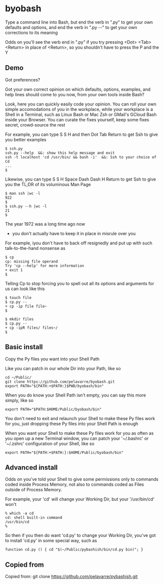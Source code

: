 # byobash

Type a command line into Bash,
but end the verb in ".py" to get your own defaults and options,
and end the verb in ".py --" to get your own corrections to its meaning

Odds on you'll see the verb end in ".py"
if you try pressing  \<Dot\> \<Tab\> \<Return\> in place of \<Return\>,
so you shouldn't have to press the P and the Y

## Demo

Got preferences?

Got your own correct opinion on which defaults, options, examples, and help lines
should come to you now, from your own tools inside Bash?

Look, here you can quickly easily code your opinion.
You can roll your own simple accomodations of you in the workplace,
while your workplace is a Shell in a Terminal,
such as Linux Bash or Mac Zsh or GMail's GCloud Bash inside your Browser.
You can curate the fixes yourself, keep some fixes secret, crowd-source the rest

For example, you can type S S H and then Dot Tab Return
to get Ssh to give you better examples

    $ ssh.py
    ssh.py --help  &&: show this help message and exit
    ssh -t localhost 'cd /usr/bin/ && bash -i'  &&: Ssh to your choice of Cd
    ...
    $

Likewise, you can type S S H Space Dash Dash H Return
to get Ssh to give you the TL;DR of its voluminous Man Page

    $ man ssh |wc -l
    922
    $
    $ ssh.py --h |wc -l
    21
    $

The year 1972 was a long time ago now
- you don't actually have to keep it in place in misrule over you

For example, iyou don't have to back off resignedly and
put up with such talk-to-the-hand nonsense as

    $ cp
    cp: missing file operand
    Try 'cp --help' for more information
    + exit 1
    $

Telling Cp to stop forcing you to spell out all its options and arguments for us
can look like this

    $ touch file
    $ cp.py --
    + cp -ip file file~
    $

    $ mkdir files
    $ cp.py --
    + cp -ipR files/ files~/
    $

## Basic install

Copy the Py files you want into your Shell Path

Like you can patch in our whole Dir into your Path, like so

    cd ~/Public/
    git clone https://github.com/pelavarre/byobash.git
    export PATH="${PATH:+$PATH:}$PWD/byobash/bin"

When you do know your Shell Path isn't empty, you can say this more simply, like so

    export PATH="$PATH:$HOME/Public/byobash/bin"

You don't need to exit and relaunch your Shell to make these Py files work for you,
just dropping these Py files into your Shell Path is enough

When you want your Shell to make these Py files work for you
as often as you open up a new Terminal window,
you can patch your '~/.bashrc' or '~/.zshrc' configuration of your Shell, like so

    export PATH="${PATH:+$PATH:}:$HOME/Public/byobash/bin"

## Advanced install

Odds on you've told your Shell to give some permissions
only to commands coded inside Process Memory,
not also to commands coded as Files outside of Process Memory.

For example, your 'cd' will change your Working Dir, but your '/usr/bin/cd' won't

    % which -a cd
    cd: shell built-in command
    /usr/bin/cd
    %

So then if you then do want 'cd.py' to change your Working Dir,
you've got to install 'cd.py' in some special way, such as

    function cd.py () { cd "$(~/Public/pybashish/bin/cd.py bin)"; }

## Copied from

Copied from:  git clone https://github.com/pelavarre/pybashish.git
